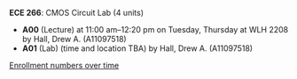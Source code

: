 **ECE 266**: CMOS Circuit Lab (4 units)

- **A00** (Lecture) at 11:00 am–12:20 pm on Tuesday, Thursday at WLH 2208 by Hall, Drew A. (A11097518)
- **A01** (Lab) (time and location TBA) by Hall, Drew A. (A11097518)

[Enrollment numbers over time](./ECE266.tsv)
